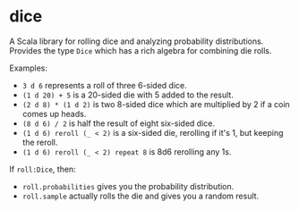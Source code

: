 # dice
A Scala library for rolling dice and analyzing probability distributions. Provides the type `Dice` which has a rich algebra for combining die rolls.

Examples:

* `3 d 6` represents a roll of three 6-sided dice.
* `(1 d 20) + 5` is a 20-sided die with 5 added to the result.
* `(2 d 8) * (1 d 2)` is two 8-sided dice which are multiplied by 2 if a coin comes up heads.
* `(8 d 6) / 2` is half the result of eight six-sided dice.
* `(1 d 6) reroll (_ < 2)` is a six-sided die, rerolling if it's 1, but keeping the reroll.
* `(1 d 6) reroll (_ < 2) repeat 8` is 8d6 rerolling any 1s.

If `roll:Dice`, then:
  * `roll.probabilities` gives you the probability distribution.
  * `roll.sample` actually rolls the die and gives you a random result.
  
